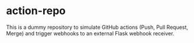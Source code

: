 # action-repo

This is a dummy repository to simulate GitHub actions (Push, Pull Request, Merge) and trigger webhooks to an external Flask webhook receiver. 